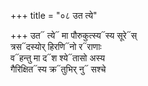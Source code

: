 +++
title = "०८ उत त्ये"

+++
उत᳓ त्ये᳓ मा पौरुकुत्स्य᳓स्य सूरे᳓स्  
त्रस᳓दस्योर् हिरणि᳓नो र᳓राणाः  
व᳓हन्तु मा द᳓श श्ये᳓तासो अस्य  
गैरिक्षित᳓स्य क्र᳓तुभिर् नु᳓ सश्चे